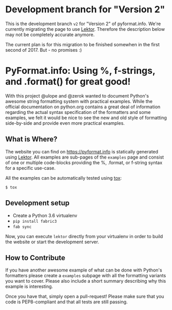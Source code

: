 # Development branch for "Version 2"

This is the development branch `v2` for "Version 2" of pyformat.info.  We're
currently migrating the page to use [Lektor][]. Therefore
the description below may not be completely accurate anymore.

The current plan is for this migration to be finished somewhen in the first
second of 2017. But - no promises :)


# PyFormat.info: Using %, f-strings, and .format() for great good!

With this project @ulope and @zerok wanted to document Python's awesome string
formatting system with practical examples. While the official documentation on
python.org contains a great deal of information regarding the actual syntax
specification of the formatters and some examples, we felt it would be nice to
see the new and old style of formatting side-by-side and provide even more
practical examples.


## What is Where?

The website you can find on https://pyformat.info is statically generated
using [Lektor][]. All examples are sub-pages of the `examples` page and consist
of one or multiple code-blocks providing the %, .format, or f-string syntax for
a specific use-case.

All the examples can be automatically tested using [tox][]:

```
$ tox
```


## Development setup

* Create a Python 3.6 virtualenv
* `pip install fabric3`
* `fab sync`

Now, you can execute `lektor` directly from your virtualenv in order to build
the website or start the development server.


## How to Contribute

If you have another awesome example of what can be done with Python's formatters
please create a `examples` subpage with all the formatting variants you want to
cover. Please also include a short summary describing why this example is
interesting.

Once you have that, simply open a pull-request! Please make sure that you code
is PEP8-compliant and that all tests are still passing.


[tox]: http://tox.testrun.org
[lektor]: https://getlektor.com

